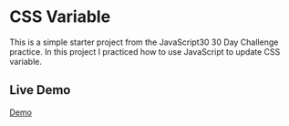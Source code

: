 # CSS Variable

This is a simple starter project from the JavaScript30 30 Day Challenge practice.
In this project I practiced how to use JavaScript to update CSS variable.

## Live Demo
[Demo](https://acushlakoncept.github.io/clock/)
